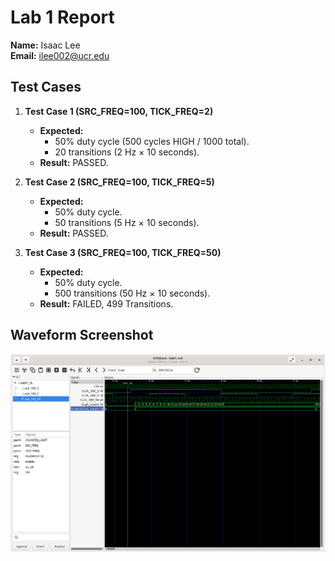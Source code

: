 # Lab 1 Report  
**Name:** Isaac Lee  
**Email:** ilee002@ucr.edu  

## Test Cases  
1. **Test Case 1 (SRC_FREQ=100, TICK_FREQ=2)**  
   - **Expected:**  
     - 50% duty cycle (500 cycles HIGH / 1000 total).  
     - 20 transitions (2 Hz × 10 seconds).  
   - **Result:** PASSED.  

2. **Test Case 2 (SRC_FREQ=100, TICK_FREQ=5)**  
   - **Expected:**  
     - 50% duty cycle.  
     - 50 transitions (5 Hz × 10 seconds).  
   - **Result:** PASSED.  

3. **Test Case 3 (SRC_FREQ=100, TICK_FREQ=50)**  
   - **Expected:**  
     - 50% duty cycle.  
     - 500 transitions (50 Hz × 10 seconds).  
   - **Result:** FAILED, 499 Transitions.  

## Waveform Screenshot  
![Waveform with Name Marker](assets/waveform.PNG)  

